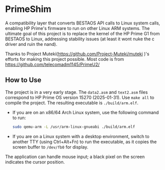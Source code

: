 # PrimeShim

A compatibility layer that converts BESTAOS API calls to Linux system calls, enabling HP Prime's firmware to run on other Linux ARM systems. The ultimate goal of this project is to replace the kernel of the HP Prime G1 from BESTAOS to Linux, addressing stability issues (at least it wont nuke the c driver and ruin the nand).

Thanks to Project Muteki(https://github.com/Project-Muteki/muteki )'s efforts for making this project possible.
Most code is from https://github.com/telecomadm1145/PrimeU2/

## How to Use

The project is in a very early stage. The `data2.asm` and `text2.asm` files correspond to HP Prime OS version 15270 (2025-01-31). Use `make all` to compile the project. The resulting executable is `./build/arm.elf`.

- If you are on an x86/64 Arch Linux system, use the following command to run:
  ```bash
  sudo qemu-arm -L /usr/arm-linux-gnueabi ./build/arm.elf
  ```

- If you are on a Linux system with a desktop environment, switch to another TTY (using Ctrl+Alt+Fn) to run the executable, as it copies the screen buffer to `/dev/fb0` for display.

The application can handle mouse input; a black pixel on the screen indicates the cursor position.
